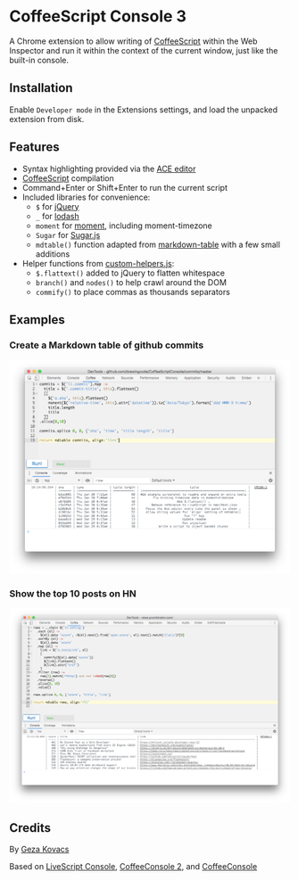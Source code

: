 # CoffeeScript Console 3

A Chrome extension to allow writing of
[CoffeeScript](http://coffeescript.org/) within the Web Inspector and run it
within the context of the current window, just like the built-in console.

## Installation

Enable `Developer mode` in the Extensions settings, and load the unpacked
extension from disk.

## Features

  * Syntax highlighting provided via the [ACE editor](http://ace.ajax.org/)
  * [CoffeeScript](http://coffeescript.org/) compilation
  * Command+Enter or Shift+Enter to run the current script
  * Included libraries for convenience:
    - `$` for [jQuery](https://api.jquery.com/)
    - `_` for [lodash](https://lodash.com/docs/4.17.15)
    - `moment` for [moment](https://momentjs.com/docs/), including moment-timezone
    - `Sugar` for [Sugar.js](https://sugarjs.com/quickstart//)
    - `mdtable()` function adapted from [markdown-table](https://github.com/wooorm/markdown-table)
      with a few small additions
  * Helper functions from [custom-helpers.js](./src/custom-helpers.js):
    - `$.flattext()` added to jQuery to flatten whitespace
    - `branch()` and `nodes()` to help crawl around the DOM
    - `commify()` to place commas as thousands separators

## Examples

### Create a Markdown table of github commits

![example: markdown table of commits from github.com](./github-commits.png)

### Show the top 10 posts on HN

![example: markdown table of top 10 HN posts](./hn-top-scoring.png)

## Credits

By [Geza Kovacs](https://github.com/gkovacs)

Based on [LiveScript Console](https://github.com/gkovacs/LiveScriptConsole),
[CoffeeConsole 2](https://github.com/colldo/CoffeeConsole2), and
[CoffeeConsole](https://github.com/snookca/CoffeeConsole)
